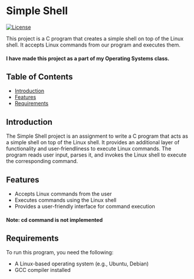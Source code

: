 
# Simple Shell

[![License](https://img.shields.io/badge/License-MIT-blue.svg)](LICENSE)

This project is a C program that creates a simple shell on top of the Linux shell. It accepts Linux commands from our program and executes them.

#### I have made this project as a part of my Operating Systems class.

## Table of Contents

- [Introduction](#introduction)
- [Features](#features)
- [Requirements](#requirements)

## Introduction

The Simple Shell project is an assignment to write a C program that acts as a simple shell on top of the Linux shell. It provides an additional layer of functionality and user-friendliness to execute Linux commands. The program reads user input, parses it, and invokes the Linux shell to execute the corresponding command.

## Features

- Accepts Linux commands from the user
- Executes commands using the Linux shell
- Provides a user-friendly interface for command execution

#### Note: cd command is not implemented

## Requirements

To run this program, you need the following:

- A Linux-based operating system (e.g., Ubuntu, Debian)
- GCC compiler installed


```
